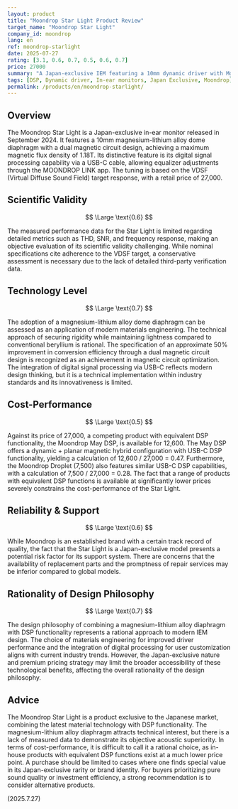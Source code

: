 ```yaml
---
layout: product
title: "Moondrop Star Light Product Review"
target_name: "Moondrop Star Light"
company_id: moondrop
lang: en
ref: moondrop-starlight
date: 2025-07-27
rating: [3.1, 0.6, 0.7, 0.5, 0.6, 0.7]
price: 27000
summary: "A Japan-exclusive IEM featuring a 10mm dynamic driver with Mg-Li alloy dome and DSP functionality, but cost-performance challenges emerge when compared to multi-driver configurations in the same price range"
tags: [DSP, Dynamic driver, In-ear monitors, Japan Exclusive, Moondrop]
permalink: /products/en/moondrop-starlight/
---
```

## Overview

The Moondrop Star Light is a Japan-exclusive in-ear monitor released in September 2024. It features a 10mm magnesium-lithium alloy dome diaphragm with a dual magnetic circuit design, achieving a maximum magnetic flux density of 1.18T. Its distinctive feature is its digital signal processing capability via a USB-C cable, allowing equalizer adjustments through the MOONDROP LINK app. The tuning is based on the VDSF (Virtual Diffuse Sound Field) target response, with a retail price of 27,000.

## Scientific Validity

$$ \Large \text{0.6} $$

The measured performance data for the Star Light is limited regarding detailed metrics such as THD, SNR, and frequency response, making an objective evaluation of its scientific validity challenging. While nominal specifications cite adherence to the VDSF target, a conservative assessment is necessary due to the lack of detailed third-party verification data.

## Technology Level

$$ \Large \text{0.7} $$

The adoption of a magnesium-lithium alloy dome diaphragm can be assessed as an application of modern materials engineering. The technical approach of securing rigidity while maintaining lightness compared to conventional beryllium is rational. The specification of an approximate 50% improvement in conversion efficiency through a dual magnetic circuit design is recognized as an achievement in magnetic circuit optimization. The integration of digital signal processing via USB-C reflects modern design thinking, but it is a technical implementation within industry standards and its innovativeness is limited.

## Cost-Performance

$$ \Large \text{0.5} $$

Against its price of 27,000, a competing product with equivalent DSP functionality, the Moondrop May DSP, is available for 12,600. The May DSP offers a dynamic + planar magnetic hybrid configuration with USB-C DSP functionality, yielding a calculation of 12,600 / 27,000 = 0.47. Furthermore, the Moondrop Droplet (7,500) also features similar USB-C DSP capabilities, with a calculation of 7,500 / 27,000 = 0.28. The fact that a range of products with equivalent DSP functions is available at significantly lower prices severely constrains the cost-performance of the Star Light.

## Reliability & Support

$$ \Large \text{0.6} $$

While Moondrop is an established brand with a certain track record of quality, the fact that the Star Light is a Japan-exclusive model presents a potential risk factor for its support system. There are concerns that the availability of replacement parts and the promptness of repair services may be inferior compared to global models.

## Rationality of Design Philosophy

$$ \Large \text{0.7} $$

The design philosophy of combining a magnesium-lithium alloy diaphragm with DSP functionality represents a rational approach to modern IEM design. The choice of materials engineering for improved driver performance and the integration of digital processing for user customization aligns with current industry trends. However, the Japan-exclusive nature and premium pricing strategy may limit the broader accessibility of these technological benefits, affecting the overall rationality of the design philosophy.

## Advice

The Moondrop Star Light is a product exclusive to the Japanese market, combining the latest material technology with DSP functionality. The magnesium-lithium alloy diaphragm attracts technical interest, but there is a lack of measured data to demonstrate its objective acoustic superiority. In terms of cost-performance, it is difficult to call it a rational choice, as in-house products with equivalent DSP functions exist at a much lower price point. A purchase should be limited to cases where one finds special value in its Japan-exclusive rarity or brand identity. For buyers prioritizing pure sound quality or investment efficiency, a strong recommendation is to consider alternative products.

(2025.7.27)

